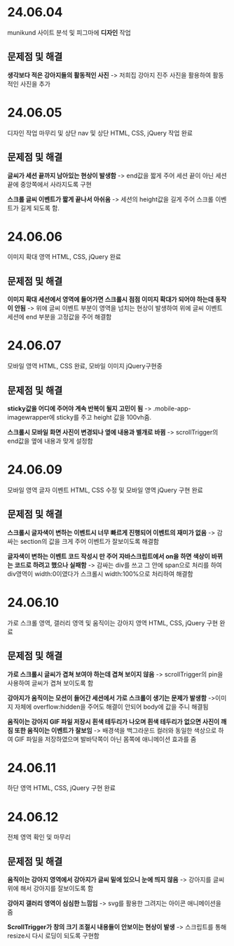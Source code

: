 # 24.06.04

munikund 사이트 분석 및 피그마에 **디자인** 작업

## 문제점 및 해결

**생각보다 적은 강아지들의 활동적인 사진**
-> 저희집 강아지 진주 사진을 활용하여 활동적인 사진을 추가


# 24.06.05

디자인 작업 마무리 및 상단 nav 및 상단 HTML, CSS, jQuery 작업 완료

## 문제점 및 해결

**글씨가 세션 끝까지 남아있는 현상이 발생함**
-> end값을 짧게 주어 세션 끝이 아닌 세션 끝에 중앙쪽에서 사라지도록 구현

**스크롤 글씨 이벤트가 짧게 끝나서 아쉬움**
-> 세션의 height값을 길게 주어 스크롤 이벤트가 길게 되도록 함.


# 24.06.06

이미지 확대 영역 HTML, CSS, jQuery 완료

## 문제점 및 해결

**이미지 확대 세션에서 영역에 들어가면 스크롤시 점점 이미지 확대가 되어야 하는데 동작이 안됨**
-> 위에 글씨 이벤트 부분이 영역을 넘치는 현상이 발생하여 위에 글씨 이벤트 세션에 end 부분을 고정값을 주어 해결함

# 24.06.07

모바일 영역 HTML, CSS 완료, 모바일 이미지 jQuery구현중

## 문제점 및 해결

**sticky값을 어디에 주어야 계속 반복이 될지 고민이 됨**
-> .mobile-app-imagewrapper에 sticky를 주고 height 값을 100vh줌.

**스크롤시 모바일 화면 사진이 변경되나 옆에 내용과 별개로 바뀜**
->  scrollTrigger의  end값을 옆에 내용과 맞게 설정함

# 24.06.09

모바일 영역 글자 이벤트 HTML, CSS 수정 및 모바일 영역 jQuery 구현 완료

## 문제점 및 해결

**스크롤시 글자색이 변하는 이벤트시 너무 빠르게 진행되어 이벤트의 재미가 없음**
-> 감싸는 section의 값을 크게 주어 이벤트가 잘보이도록 해결함

**글자색이 변하는 이벤트 코드 작성시  만 주어 자바스크립트에서 on을 하면 색상이 바뀌는 코드로 하려고 했으나 실패함**
-> 감싸는 div를 쓰고 그 안에 span으로 처리를 하여 div영역이 width:0이였다가 스크롤시 width:100%으로 처리하여 해결함


# 24.06.10

가로 스크롤 영역, 갤러리 영역 및 움직이는 강아지 영역 HTML, CSS, jQuery 구현 완료

## 문제점 및 해결

**가로 스크롤시 글씨가 겹쳐 보여야 하는데 겹쳐 보이지 않음**
-> scrollTrigger의 pin을 사용하여 글씨가 겹쳐 보이도록 함


**강아지가 움직이는 모션이 들어간 세션에서 가로 스크롤이 생기는 문제가 발생함**
->이미지 자체에 overflow:hidden을 주어도 해결이 안되어 body에 값을 주니 해결됨

**움직이는 강아지 GIF 파일 저장시 흰색 테두리가 나오며 흰색 테두리가 없으면 사진이 깨짐 또한 움직이는 이벤트가 잘보임**
-> 배경색을 백그라운드 컬러와 동일한 색상으로 하여 GIF 파일을 저장하였으며 발바닥쪽이 아닌 몸쪽에 애니메이션 효과를 줌


# 24.06.11

하단 영역 HTML, CSS, jQuery 구현 완료

# 24.06.12

전체 영역 확인 및 마무리

## 문제점 및 해결

**움직이는 강아지 영역에서 강아지가 글씨 밑에 있으니 눈에 띄지 않음**
-> 강아지를 글씨 위에 해서 강아지를 잘보이도록 함

**강아지 갤러리 영역이 심심한 느낌임**
-> svg를 활용한 그려지는 아이콘 애니메이션을 줌

**ScrollTrigger가 창의 크기 조절시 내용들이 안보이는 현상이 발생**
-> 스크립트를 통해 resize시 다시 로딩이 되도록 구현함
